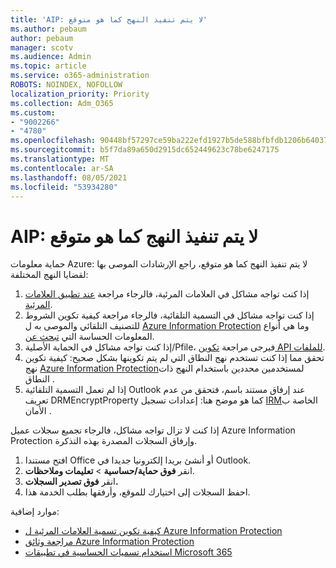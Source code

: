 ```yaml
---
title: 'AIP: لا يتم تنفيذ النهج كما هو متوقع'
ms.author: pebaum
author: pebaum
manager: scotv
ms.audience: Admin
ms.topic: article
ms.service: o365-administration
ROBOTS: NOINDEX, NOFOLLOW
localization_priority: Priority
ms.collection: Adm_O365
ms.custom:
- "9002266"
- "4780"
ms.openlocfilehash: 90448bf57297ce59ba222efd1927b5de588bfbfdb1206b6403764d7f43fed690
ms.sourcegitcommit: b5f7da89a650d2915dc652449623c78be6247175
ms.translationtype: MT
ms.contentlocale: ar-SA
ms.lasthandoff: 08/05/2021
ms.locfileid: "53934280"
---
```

# <a name="aip-policies-not-behaving-as-expected"></a>AIP: لا يتم تنفيذ النهج كما هو متوقع

حماية معلومات Azure: لا يتم تنفيذ النهج كما هو متوقع، راجع الإرشادات الموصى بها لقضايا النهج المختلفة:

1. إذا كنت تواجه مشاكل في العلامات المرئية، فالرجاء مراجعة [عند تطبيق العلامات المرئية](https://docs.microsoft.com/azure/information-protection/configure-policy-markings#when-visual-markings-are-applied).
2. إذا كنت تواجه مشاكل في التسمية التلقائية، فالرجاء مراجعة كيفية تكوين الشروط للتصنيف التلقائي والموصى به ل [Azure Information Protection](https://docs.microsoft.com/azure/information-protection/configure-policy-classification) وما هي أنواع المعلومات الحساسة التي [تبحث عن](https://docs.microsoft.com/microsoft-365/compliance/sensitive-information-type-entity-definitions).
3. إذا كنت تواجه مشاكل في الحماية الأصلية/Pfile، فيرجى مراجعة [تكوين API للملفات](https://docs.microsoft.com/azure/information-protection/develop/file-api-configuration).
4. تحقق مما إذا كنت تستخدم نهج النطاق التي لم يتم تكوينها بشكل صحيح: كيفية تكوين نهج [Azure Information Protection](https://docs.microsoft.com/azure/information-protection/configure-policy-scope)لمستخدمين محددين باستخدام النهج ذات النطاق .
5. إذا لم تعمل التسمية التلقائية Outlook عند إرفاق مستند باسم، فتحقق من عدم تعريف DRMEncryptProperty كما هو موضح هنا: إعدادات تسجيل [IRM](https://docs.microsoft.com/deployoffice/security/protect-sensitive-messages-and-documents-by-using-irm-in-office#office-2016-irm-registry-key-options)الخاصة ب الأمان .

إذا كنت لا تزال تواجه مشاكل، فالرجاء تجميع سجلات عميل Azure Information Protection وإرفاق السجلات المصدرة بهذه التذكرة.

1. افتح مستندا Office أو أنشئ بريدا إلكترونيا جديدا في Outlook.
2. انقر **فوق حماية/حساسية**  >  **تعليمات وملاحظات**.
3. انقر **فوق تصدير السجلات.**
4. احفظ السجلات إلى اختيارك للموقع، وأرفقها بطلب الخدمة هذا.

موارد إضافية:

- [كيفية تكوين تسمية العلامات المرئية ل Azure Information Protection](https://docs.microsoft.com/azure/information-protection/configure-policy-markings)
- [مراجعة وثائق Azure Information Protection](https://docs.microsoft.com/azure/information-protection/what-is-information-protection)
- [استخدام تسميات الحساسية في تطبيقات Microsoft 365](https://docs.microsoft.com/microsoft-365/compliance/sensitivity-labels-office-apps)

